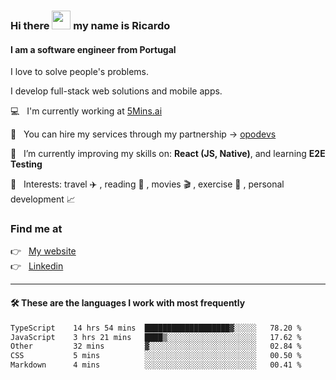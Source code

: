 ### Hi there <img src="https://raw.githubusercontent.com/iampavangandhi/iampavangandhi/master/gifs/Hi.gif" width="30"> my name is Ricardo
#### I am a software engineer from Portugal
I love to solve people's problems.

I develop full-stack web solutions and mobile apps.

💻  &nbsp; I'm currently working at <a href="https://5mins.ai/">5Mins.ai</a>

💼  &nbsp; You can hire my services through my partnership -> <a href="https://github.com/opodevs">opodevs</a>

🌱 &nbsp; I’m currently improving my skills on: **React (JS, Native)**, and learning **E2E Testing**

💙 &nbsp; Interests: travel ✈️ , reading 📖 , movies 🎬 , exercise 🏃 , personal development 📈

### Find me at

<p align="left">
  👉  &nbsp;
  <a href="https://ricardopbarbosa.com" target="_blank">
    My website
  </a>
  <br/>
  👉 &nbsp;
  <a href="https://www.linkedin.com/in/ricardopbarbosa" target="_blank">
    Linkedin
  </a>
</p>

<hr />

#### 🛠 These are the languages I work with most frequently
<!--START_SECTION:waka-->

```txt
TypeScript    14 hrs 54 mins  ███████████████████▓░░░░░   78.20 %
JavaScript    3 hrs 21 mins   ████▒░░░░░░░░░░░░░░░░░░░░   17.62 %
Other         32 mins         ▓░░░░░░░░░░░░░░░░░░░░░░░░   02.84 %
CSS           5 mins          ░░░░░░░░░░░░░░░░░░░░░░░░░   00.50 %
Markdown      4 mins          ░░░░░░░░░░░░░░░░░░░░░░░░░   00.41 %
```

<!--END_SECTION:waka-->
